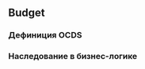 ## Budget
### Дефиниция OCDS
[](/schema/definitions/Budget.schema.json)
### Наследование в бизнес-логике
[](/schema/definitions/Budget/defs/cnPlanning.schema.json)
